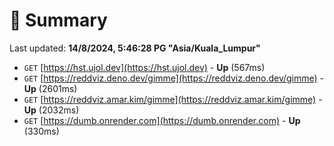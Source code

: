 # 📖 Summary
Last updated: **14/8/2024, 5:46:28 PG "Asia/Kuala_Lumpur"**

- `GET` [https://hst.ujol.dev](https://hst.ujol.dev) - **Up** (567ms)
- `GET` [https://reddviz.deno.dev/gimme](https://reddviz.deno.dev/gimme) - **Up** (2601ms)
- `GET` [https://reddviz.amar.kim/gimme](https://reddviz.amar.kim/gimme) - **Up** (2032ms)
- `GET` [https://dumb.onrender.com](https://dumb.onrender.com) - **Up** (330ms)
